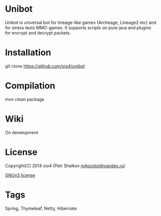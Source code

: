 Unibot
==============

Unibot is universal bot for lineage-like games (Archeage, Lineage2 etc) and for stress tests MMO-games. It supports scripts on pure java and plugins for encrypt and decrypt packets.


Installation
============

git clone https://github.com/xio4/unibot

Compilation
===========

mvn clean package 

Wiki
====

On development

License
=======

Copyright(C) 2014 xio4 (Petr Shalkov mApostol@yandex.ru)

[GNUv3 license](https://github.com/xio4/unibot/blob/master/LICENSE)

Tags
====
Spring, Thymeleaf, Netty, Hibernate
